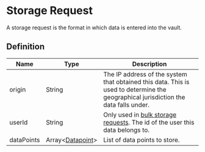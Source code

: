 # Storage Request

A storage request is the format in which data is entered into the vault.

## Definition

|Name |Type |Description|
|-----|-----|-----------|
|origin|String|The IP address of the system that obtained this data. This is used to determine the geographical jurisdiction the data falls under.|
|userId|String|Only used in [bulk storage requests](/api/datapoints#post-data). The id of the user this data belongs to.|
|dataPoints|Array<[Datapoint](/glossary/datapoint)>|List of data points to store.|
